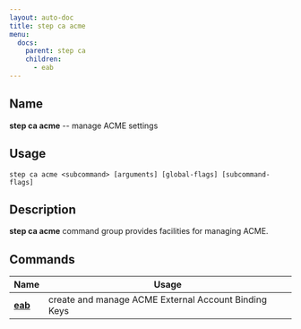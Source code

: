 ```yaml
---
layout: auto-doc
title: step ca acme
menu:
  docs:
    parent: step ca
    children:
      - eab
---
```


## Name
**step ca acme** -- manage ACME settings

## Usage

```raw
step ca acme <subcommand> [arguments] [global-flags] [subcommand-flags]
```

## Description

**step ca acme** command group provides facilities for managing ACME.

## Commands


| Name | Usage |
|---|---|
| **[eab](eab/)** | create and manage ACME External Account Binding Keys |

